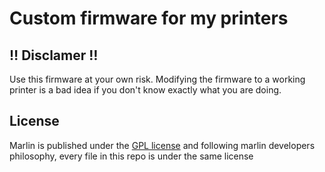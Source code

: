 # Custom firmware for my printers

## :bangbang: Disclamer :bangbang:

Use this firmware at your own risk. Modifying the firmware to a working printer is a bad idea if you don't know exactly what you are doing.

## License

Marlin is published under the <a href="https://github.com/Tizio0o0o0o/AnycubicI3MEGA/blob/default/LICENSE">GPL license</a> and following marlin developers philosophy, every file in this repo is under the same license
